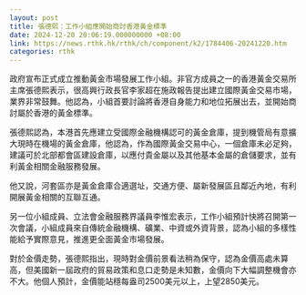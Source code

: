 ```yaml
---
layout: post
title: 張德熙：工作小組應開始商討香港黃金標準
date: 2024-12-20 20:06:19.000000000 +08:00
link: https://news.rthk.hk/rthk/ch/component/k2/1784406-20241220.htm
categories: rthk
---
```


政府宣布正式成立推動黃金市場發展工作小組。非官方成員之一的香港黃金交易所主席張德熙表示，很高興行政長官李家超在施政報告提出建立國際黃金交易市場，業界非常鼓舞。他認為，小組首要討論將香港自身能力和地位拓展出去，並開始商討屬於香港的黃金標準。

張德熙認為，本港首先應建立受國際金融機構認可的黃金倉庫，提到機管局有意擴大現時在機場的黃金倉庫，他認為，作為國際黃金交易中心，一個倉庫未必足夠，建議可於北部都會區建設倉庫，以應付貴金屬以及其他基本金屬的倉儲要求，並有利黃金相關金融服務發展。

他又說，河套區亦是黃金倉庫合適選址，交通方便、屬新發展區且鄰近內地，有利開展黃金相關的互聯互通。

另一位小組成員、立法會金融服務界議員李惟宏表示，工作小組預計快將召開第一次會議，小組成員來自傳統金融機構、礦業、中資或外資背景，認為小組的多樣性能給予實際意見，推進更全面黃金市場發展。

對於金價走勢，張德熙指出，現時對金價前景看法稍為保守，認為金價高處未算高，但美國新一屆政府的貿易政策和息口走勢是未知數，金價向下大幅調整機會亦不大。他個人預計，金價能站穩每盎司2500美元以上，上望2850美元。
